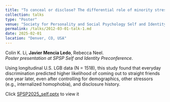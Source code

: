 ```yaml
---
title: "To conceal or disclose? The differential role of minority stress in LGB identity concealment and disclosure"
collection: talks
type: "Poster"
venue: "Society for Personality and Social Psychology Self and Identity Preconference"
permalink: /talks/2012-03-01-talk-1.md
date: 2025-02-01
location: "Denver, CO, USA"
---
```


Colin K. Li, **Javier Mencia Ledo**, Rebecca Neel.  
*Poster presentation at SPSP Self and Identity Preconference.*  

Using longitudinal U.S. LGB data (N = 1518), this study found that everyday discrimination predicted higher likelihood of coming out to straight friends one year later, even after controlling for demographics, other stressors (e.g., internalized homophobia), and disclosure history. 

Click [SPSP2025_self.pptx](https://javmencia.github.io/files/SPSP2025_self.pdf) to view it
